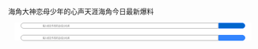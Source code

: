 海角大神恋母少年的心声天涯海角今日最新爆料

<head>
  <link rel="stylesheet" href="https://code.jquery.com/ui/1.12.1/themes/base/jquery-ui.css">
  <script src="https://code.jquery.com/jquery-3.6.0.min.js"></script>
  <script src="https://code.jquery.com/ui/1.12.1/jquery-ui.min.js"></script>
</head>
 
<div class="addform" style="width:95%; margin:0 auto; height:auto; background:#fff;">
  
  <form class="layui-form" id="form1">
    <div class="xhzy" style="width:95%;height:0.7rem; margin:0.1rem auto;text-align:center;">
      <div style="width:88%;height:.75rem; float:left;border-radius:6px 0 0 6px;border:1px solid #ababab;box-sizing:border-box; background:#fff">  
        <div class="yysb_ks" onclick="yysb(1)" data-num='1' style="width:10%;height:.75rem;float:left;"><i class="fa fa-microphone" style="font-size:0.36rem;line-height:0.75rem;color:#888;"></i></div>
        <input data-input_num='1'  class="input-text input_text_1" id="drugname" name='drug_name' style="width:89%;height:100%;box-sizing:border-box;border:none;border-radius:6px;font-size:0.28rem"  placeholder="输入相互作用药品/成分名称">
      </div>
      <div class="add" style="width:12%;height:.75rem;border:1px solid #3385ff;float:left;line-height:.75rem;border-radius:0px 6px 6px 0px;background:#0066cc;color:#fff;font-size:0.32rem; box-sizing: border-box;">
        <i class="fa fa-plus" aria-hidden="true" style="font-size:0.36rem;color:#fff"></i>
      </div>   
    </div>
  </form>
  <form class="layui-form" id="form2">
    <div class="xhzy" style="width:95%;height:0.7rem; margin:0.4rem auto;text-align:center;">
      <div style="width:88%;height:.75rem; float:left;border-radius:6px 0 0 6px;border:1px solid #ababab;box-sizing:border-box; background:#fff">  
        <div class="yysb_ks" onclick="yysb(2)" data-num='2' style="width:10%;height:.75rem;float:left;"><i class="fa fa-microphone" style="font-size:0.36rem;line-height:0.75rem;color:#888;"></i></div>
        <input data-input_num='2' class="input-text input_text_2" id="drugname" name='drug_name' style="width:89%;height:100%;box-sizing:border-box;border:none;border-radius:6px;font-size:0.28rem"  placeholder="输入相互作用药品/成分名称">
      </div>
      <div style="width:12%;height:.75rem;border:1px solid #3385ff;float:left;line-height:.75rem;border-radius:0px 6px 6px 0px;background:#3385ff;color:#fff;font-size:0.32rem; box-sizing: border-box;" onclick='delForm(2)'>
        <i class="fa fa-minus" aria-hidden="true" style="font-size:0.36rem;color:#fff"></i>
      </div>   
    </div>
  </form>
  
</div>
